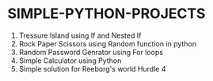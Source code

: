 # SIMPLE-PYTHON-PROJECTS
1) Tressure Island using If and Nested If
2) Rock Paper Scissors using Random function in python
3) Random Password Genrator using For loops
4) Simple Calculator using Python
5) Simple solution for Reeborg's world Hurdle 4
